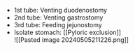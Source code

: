 - 1st tube: Venting duodenostomy
- 2nd tube: Venting gastrostomy
- 3rd tube: Feeding jejunostomy
- Isolate stomach: [[Pyloric exclusion]]  
![[Pasted image 20240505211226.png]]